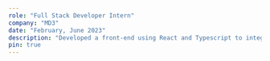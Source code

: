 ```yaml
---
role: "Full Stack Developer Intern"
company: "MD3"
date: "February, June 2023"
description: "Developed a front-end using React and Typescript to integrate with a already existing application which was developed using Django. This was my first experience coding in a professional enviroment and working remotely since most of team was not based here."
pin: true
---
```

